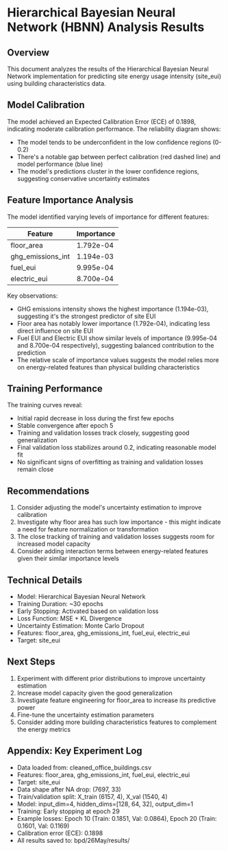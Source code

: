 # Hierarchical Bayesian Neural Network (HBNN) Analysis Results

## Overview
This document analyzes the results of the Hierarchical Bayesian Neural Network implementation for predicting site energy usage intensity (site_eui) using building characteristics data.

## Model Calibration
The model achieved an Expected Calibration Error (ECE) of 0.1898, indicating moderate calibration performance. The reliability diagram shows:
- The model tends to be underconfident in the low confidence regions (0-0.2)
- There's a notable gap between perfect calibration (red dashed line) and model performance (blue line)
- The model's predictions cluster in the lower confidence regions, suggesting conservative uncertainty estimates

## Feature Importance Analysis
The model identified varying levels of importance for different features:

| Feature | Importance |
|---------|------------|
| floor_area | 1.792e-04 |
| ghg_emissions_int | 1.194e-03 |
| fuel_eui | 9.995e-04 |
| electric_eui | 8.700e-04 |

Key observations:
- GHG emissions intensity shows the highest importance (1.194e-03), suggesting it's the strongest predictor of site EUI
- Floor area has notably lower importance (1.792e-04), indicating less direct influence on site EUI
- Fuel EUI and Electric EUI show similar levels of importance (9.995e-04 and 8.700e-04 respectively), suggesting balanced contribution to the prediction
- The relative scale of importance values suggests the model relies more on energy-related features than physical building characteristics

## Training Performance
The training curves reveal:
- Initial rapid decrease in loss during the first few epochs
- Stable convergence after epoch 5
- Training and validation losses track closely, suggesting good generalization
- Final validation loss stabilizes around 0.2, indicating reasonable model fit
- No significant signs of overfitting as training and validation losses remain close

## Recommendations
1. Consider adjusting the model's uncertainty estimation to improve calibration
2. Investigate why floor area has such low importance - this might indicate a need for feature normalization or transformation
3. The close tracking of training and validation losses suggests room for increased model capacity
4. Consider adding interaction terms between energy-related features given their similar importance levels

## Technical Details
- Model: Hierarchical Bayesian Neural Network
- Training Duration: ~30 epochs
- Early Stopping: Activated based on validation loss
- Loss Function: MSE + KL Divergence
- Uncertainty Estimation: Monte Carlo Dropout
- Features: floor_area, ghg_emissions_int, fuel_eui, electric_eui
- Target: site_eui

## Next Steps
1. Experiment with different prior distributions to improve uncertainty estimation
2. Increase model capacity given the good generalization
3. Investigate feature engineering for floor_area to increase its predictive power
4. Fine-tune the uncertainty estimation parameters
5. Consider adding more building characteristics features to complement the energy metrics 

## Appendix: Key Experiment Log

- Data loaded from: cleaned_office_buildings.csv
- Features: floor_area, ghg_emissions_int, fuel_eui, electric_eui
- Target: site_eui
- Data shape after NA drop: (7697, 33)
- Train/validation split: X_train (6157, 4), X_val (1540, 4)
- Model: input_dim=4, hidden_dims=[128, 64, 32], output_dim=1
- Training: Early stopping at epoch 29
- Example losses: Epoch 10 (Train: 0.1851, Val: 0.0864), Epoch 20 (Train: 0.1601, Val: 0.1169)
- Calibration error (ECE): 0.1898
- All results saved to: bpd/26May/results/ 